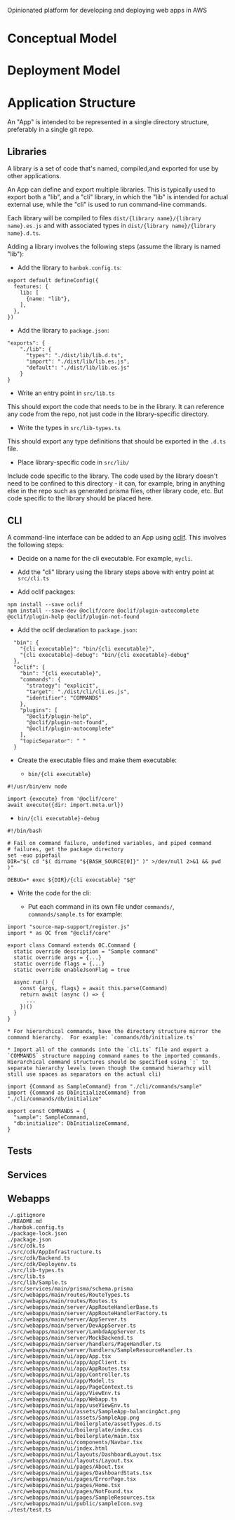 Opinionated platform for developing and deploying web apps in AWS

# Conceptual Model

# Deployment Model

# Application Structure

An "App" is intended to be represented in a single directory structure, preferably in a single git repo.

## Libraries

A library is a set of code that's named, compiled,and exported for use by other applications.

An App can define and export multiple libraries.  This is typically used to export both a "lib", and a "cli" library, in which the "lib" is intended for actual external use, while the "cli" is used to run command-line commands.

Each library will be compiled to files `dist/{library name}/{library name}.es.js` and with associated types in `dist/{library name}/{library name}.d.ts`.

Adding a library involves the following steps (assume the library is named "lib"):

* Add the library to `hanbok.config.ts`:

```
export default defineConfig({
  features: {
    lib: [
      {name: "lib"},
    ],
  },
})
```

* Add the library to `package.json`:

```
"exports": {
    "./lib": {
      "types": "./dist/lib/lib.d.ts",
      "import": "./dist/lib/lib.es.js",
      "default": "./dist/lib/lib.es.js"
    }
}
```

* Write an entry point in `src/lib.ts`

This should export the code that needs to be in the library.  It can reference any code from the repo, not just code in the library-specific directory.

* Write the types in `src/lib-types.ts`

This should export any type definitions that should be exported in the `.d.ts` file.

* Place library-specific code in `src/lib/`

Include code specific to the library.  The code used by the library doesn't need to be confined to this directory - it can, for example, bring in anything else in the repo such as generated prisma files, other library code, etc.  But code specific to the library should be placed here.

## CLI

A command-line interface can be added to an App using [oclif](https://oclif.io/).  This involves the following steps:

* Decide on a name for the cli executable.  For example, `mycli`.

* Add the "cli" library using the library steps above with entry point at `src/cli.ts`

* Add oclif packages:

```
npm install --save oclif
npm install --save-dev @oclif/core @oclif/plugin-autocomplete @oclif/plugin-help @oclif/plugin-not-found
```

* Add the oclif declaration to `package.json`:

```
  "bin": {
    "{cli executable}": "bin/{cli executable}",
    "{cli executable}-debug": "bin/{cli executable}-debug"
  },
  "oclif": {
    "bin": "{cli executable}",
    "commands": {
      "strategy": "explicit",
      "target": "./dist/cli/cli.es.js",
      "identifier": "COMMANDS"
    },
    "plugins": [
      "@oclif/plugin-help",
      "@oclif/plugin-not-found",
      "@oclif/plugin-autocomplete"
    ],
    "topicSeparator": " "
  }
```

* Create the executable files and make them executable:

  * `bin/{cli executable}`

```
#!/usr/bin/env node

import {execute} from '@oclif/core'
await execute({dir: import.meta.url})
```

  * `bin/{cli executable}-debug`

```
#!/bin/bash

# Fail on command failure, undefined variables, and piped command
# failures, get the package directory
set -euo pipefail
DIR="$( cd "$( dirname "${BASH_SOURCE[0]}" )" >/dev/null 2>&1 && pwd )"

DEBUG=* exec ${DIR}/{cli executable} "$@"
```

* Write the code for the cli:

    * Put each command in its own file under `commands/`, `commands/sample.ts` for example:

```
import "source-map-support/register.js"
import * as OC from "@oclif/core"

export class Command extends OC.Command {
  static override description = "Sample command"
  static override args = {...}
  static override flags = {...}
  static override enableJsonFlag = true

  async run() {
    const {args, flags} = await this.parse(Command)
    return await (async () => {
      ...
    })()
  }
}
```

    * For hierarchical commands, have the directory structure mirror the command hierarchy.  For example: `commands/db/initialize.ts`

    * Import all of the commands into the `cli.ts` file and export a `COMMANDS` structure mapping command names to the imported commands.  Hierarchical command structures should be specified using `:` to separate hierarchy levels (even though the command hierarhcy will still use spaces as separators on the actual cli)

```
import {Command as SampleCommand} from "./cli/commands/sample"
import {Command as DbInitializeCommand} from "./cli/commands/db/initialize"

export const COMMANDS = {
  "sample": SampleCommand,
  "db:initialize": DbInitializeCommand,
}
```

## Tests

## Services

## Webapps


```
./.gitignore
./README.md
./hanbok.config.ts
./package-lock.json
./package.json
./src/cdk.ts
./src/cdk/AppInfrastructure.ts
./src/cdk/Backend.ts
./src/cdk/Deployenv.ts
./src/lib-types.ts
./src/lib.ts
./src/lib/Sample.ts
./src/services/main/prisma/schema.prisma
./src/webapps/main/routes/RouteTypes.ts
./src/webapps/main/routes/Routes.ts
./src/webapps/main/server/AppRouteHandlerBase.ts
./src/webapps/main/server/AppRouteHandlerFactory.ts
./src/webapps/main/server/AppServer.ts
./src/webapps/main/server/DevAppServer.ts
./src/webapps/main/server/LambdaAppServer.ts
./src/webapps/main/server/MockBackend.ts
./src/webapps/main/server/handlers/PageHandler.ts
./src/webapps/main/server/handlers/SampleResourceHandler.ts
./src/webapps/main/ui/app/App.tsx
./src/webapps/main/ui/app/AppClient.ts
./src/webapps/main/ui/app/AppRoutes.tsx
./src/webapps/main/ui/app/Controller.ts
./src/webapps/main/ui/app/Model.ts
./src/webapps/main/ui/app/PageContext.ts
./src/webapps/main/ui/app/ViewEnv.ts
./src/webapps/main/ui/app/Webapp.ts
./src/webapps/main/ui/app/useViewEnv.ts
./src/webapps/main/ui/assets/SampleApp-balancingAct.png
./src/webapps/main/ui/assets/SampleApp.png
./src/webapps/main/ui/boilerplate/assetTypes.d.ts
./src/webapps/main/ui/boilerplate/index.css
./src/webapps/main/ui/boilerplate/main.tsx
./src/webapps/main/ui/components/Navbar.tsx
./src/webapps/main/ui/index.html
./src/webapps/main/ui/layouts/DashboardLayout.tsx
./src/webapps/main/ui/layouts/Layout.tsx
./src/webapps/main/ui/pages/About.tsx
./src/webapps/main/ui/pages/DashboardStats.tsx
./src/webapps/main/ui/pages/ErrorPage.tsx
./src/webapps/main/ui/pages/Home.tsx
./src/webapps/main/ui/pages/NotFound.tsx
./src/webapps/main/ui/pages/SampleResources.tsx
./src/webapps/main/ui/public/sampleIcon.svg
./test/test.ts
```
